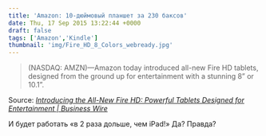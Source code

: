 ```yaml
---
title: 'Amazon: 10-дюймовый планшет за 230 баксов'
date: Thu, 17 Sep 2015 13:22:44 +0000
draft: false
tags: ['Amazon','Kindle']
thumbnail: 'img/Fire_HD_8_Colors_webready.jpg'
---
```


> (NASDAQ: AMZN)—Amazon today introduced all-new Fire HD tablets, designed from the ground up for entertainment with a stunning 8” or 10.1”.

Source: _[Introducing the All-New Fire HD: Powerful Tablets Designed for Entertainment | Business Wire](http://www.businesswire.com/news/home/20150917005641/en/Introducing-All-New-Fire-HD-Powerful-Tablets-Designed)_

И будет работать «в 2 раза дольше, чем iPad!» Да? Правда?